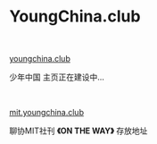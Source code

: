 # YoungChina.club

</br>

[youngchina.club](www.youngchina.club)

少年中国 主页正在建设中...

</br>

[mit.youngchina.club](mit.youngchina.club)

聊协MIT社刊 **《ON THE WAY》** 存放地址
